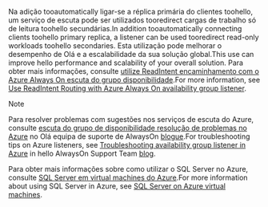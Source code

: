 <span data-ttu-id="0eb81-101">Na adição tooautomatically ligar-se a réplica primária do clientes toohello, um serviço de escuta pode ser utilizados tooredirect cargas de trabalho só de leitura toohello secundárias.</span><span class="sxs-lookup"><span data-stu-id="0eb81-101">In addition tooautomatically connecting clients toohello primary replica, a listener can be used tooredirect read-only workloads toohello secondaries.</span></span> <span data-ttu-id="0eb81-102">Esta utilização pode melhorar o desempenho de Olá e a escalabilidade da sua solução global.</span><span class="sxs-lookup"><span data-stu-id="0eb81-102">This use can improve hello performance and scalability of your overall solution.</span></span> <span data-ttu-id="0eb81-103">Para obter mais informações, consulte [utilize ReadIntent encaminhamento com o Azure Always On escuta do grupo disponibilidade](http://go.microsoft.com/fwlink/?LinkId=522515).</span><span class="sxs-lookup"><span data-stu-id="0eb81-103">For more information, see [Use ReadIntent Routing with Azure Always On availability group listener](http://go.microsoft.com/fwlink/?LinkId=522515).</span></span>

> [!NOTE]
> <span data-ttu-id="0eb81-104">Para resolver problemas com sugestões nos serviços de escuta do Azure, consulte [escuta do grupo de disponibilidade resolução de problemas no Azure](https://blogs.msdn.microsoft.com/alwaysonpro/2017/02/22/troubleshooting-internal-load-balancer-listener-connectivity-in-azure) no Olá equipa de suporte de AlwaysOn [blogue](http://blogs.msdn.com/b/alwaysonpro/).</span><span class="sxs-lookup"><span data-stu-id="0eb81-104">For troubleshooting tips on Azure listeners, see [Troubleshooting availability group listener in Azure](https://blogs.msdn.microsoft.com/alwaysonpro/2017/02/22/troubleshooting-internal-load-balancer-listener-connectivity-in-azure) in hello AlwaysOn Support Team [blog](http://blogs.msdn.com/b/alwaysonpro/).</span></span>
> 
> 

<span data-ttu-id="0eb81-105">Para obter mais informações sobre como utilizar o SQL Server no Azure, consulte [SQL Server em virtual machines do Azure](../articles/virtual-machines/windows/sql/virtual-machines-windows-sql-server-iaas-overview.md).</span><span class="sxs-lookup"><span data-stu-id="0eb81-105">For more information about using SQL Server in Azure, see [SQL Server on Azure virtual machines](../articles/virtual-machines/windows/sql/virtual-machines-windows-sql-server-iaas-overview.md).</span></span>

